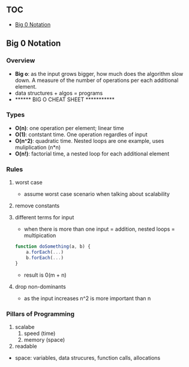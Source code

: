 
## TOC
- [Big 0 Notation](#big-o-notation)

## Big 0 Notation

### Overview
- **Big o**: as the input grows bigger, how much does the algorithm slow down.  A measure of the number of operations per each additional element.  
- data structures + algos = programs
- ****** BIG O CHEAT SHEET ***********

### Types
- **O(n)**: one operation per element; linear time
- **O(1)**: contstant time.  One operation regardles of input
- **O(n^2)**: quadratic time.  Nested loops are one example, uses muliplication (n*n)
- **O(n!)**: factorial time, a nested loop for each additional element

### Rules
1.  worst case
    - assume worst case scenario when talking about scalability
2.  remove constants
3.  different terms for input
    -  when there is more than one input = addition, nested loops = multipication
    ```javascript
    function doSomething(a, b) {
        a.forEach(...)
        b.forEach(...)
    }
    ```
    - result is 0(m + n)

4.  drop non-dominants
    - as the input increases n^2 is more important than n

### Pillars of Programming
1. scalabe
    1. speed (time)
    2. memory (space)
2.  readable

- space: variables, data strucures, function calls, allocations